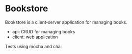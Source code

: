# Bookstore

Bookstore is a client-server application for managing books.

* api: CRUD for managing books
* client: web application 

Tests using mocha and chai